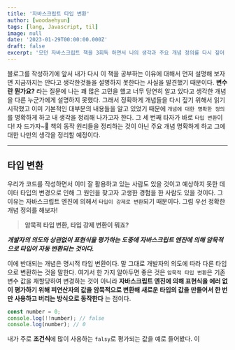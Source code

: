 ```yaml
---
title: '자바스크립트 타입 변환'
author: [woodaehyun]
tags: [lang, Javascript, til]
image: null
date: '2023-01-29T00:00:00.000Z'
draft: false
excerpt: '모던 자바스크립트 책을 3회독 하면서 나의 생각과 주요 개념 정의를 다시 짚어 보려한다. 오늘은 타입 변환에 대한 개념을 다시 공부하고 개념을 명확하게 하고 생각을 정리하기 위한 시간을 보냈다.'
---
```


블로그를 작성하기에 앞서 내가 다시 이 책을 공부하는 이유에 대해서 먼저 설명해 보자면 지금까지는 안다고 생각한것들을 설명하지 못한다는 사실을 발견했기 때문이다. **변수란 뭔가요?** 라는 질문에 나는 꽤 많은 고민을 했고 너무 당연히 알고 있다고 생각한 개념을 다른 누군가에게 설명하지 못했다. 그래서 정확하게 개념들을 다시 짚기 위해서 읽기 시작했고 이미 기본적인 대부분의 내용들을 알고 있었기 때문에 `개념에 대한 명확한 정의`를 명확하게 하고 내 생각을 정리해 나가고자 한다. 그 세 번째 타자가 바로 `타입 변환`이다! 자 드가자~🎉 책의 동작 원리들을 정리하는 것이 아닌 주요 개념 명확하게 하고 그에 대한 나만의 생각을 정리할 예정이다.

---

## 타입 변환

우리가 코드를 작성하면서 이미 잘 활용하고 있는 사람도 있을 것이고 예상하지 못한 데이터 타입의 변경으로 인해 그 원인을 찾고자 고생한 경험을 한 사람도 있을 것이다. 그 이유는 자바스크립트 엔진에 의해서 `타입이 강제로 변환`되기 때문이다. 그럼 우선 정확한 개념 정의를 해보자!

> **암묵적 타입 변환, 타입 강제 변환이 뭐죠?**

**_개발자의 의도와 상관없이 표현식을 평가하는 도중에 자바스크립트 엔진에 의해 암묵적으로 타입이 자동 변환되는 것이다._**

이에 반대되는 개념은 명시적 타입 변환이다. 말 그대로 개발자의 의도에 따라 다른 타입으로 변환하는 것을 말한다.
여기서 한 가지 알아두면 좋은 것은 `암묵적 타입 변환`은 기존 변수 값을 재할당하여 변경하는 것이 아니라 **자바스크립트 엔진에 의해 표현식을 에러 없이 평가하기 위해 피연산자의 값을 암묵적으로 변환해 새로운 타입의 값을 만들어서 한 번만 사용하고 버리는 방식으로 동작한다** 는 점이다.

```javascript
const number = 0;
console.log(!!number); // false
console.log(number); // 0
```

내가 주로 **조건식**에 많이 사용하는 `falsy`로 평가되는 값을 예로 들어봤다. 이
